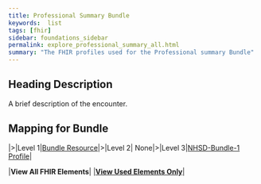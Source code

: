 ```yaml
---
title: Professional Summary Bundle
keywords:  list
tags: [fhir]
sidebar: foundations_sidebar
permalink: explore_professional_summary_all.html
summary: "The FHIR profiles used for the Professional summary Bundle"
---
```


## Heading Description ##
A brief description of the encounter.

## Mapping for Bundle ##

|>|Level 1|[Bundle Resource](http://hl7.org/fhir/stu3/bundle.html)|>|Level 2| None|>|Level 3|[NHSD-Bundle-1 Profile](http://xxx)|


|**View All FHIR Elements**|    |**[View Used Elements Only](explore_professional_summary.html#mapping-for-bundle)**| 
